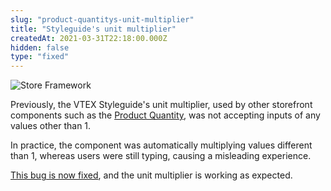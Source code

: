 ```yaml
---
slug: "product-quantitys-unit-multiplier"
title: "Styleguide's unit multiplier"
createdAt: 2021-03-31T22:18:00.000Z
hidden: false
type: "fixed"
---
```


![Store Framework](https://cdn.jsdelivr.net/gh/vtexdocs/dev-portal-content@main/images/product-quantitys-unit-multiplier-0.png)

Previously, the VTEX Styleguide's unit multiplier, used by other storefront components such as the [Product Quantity](https://developers.vtex.com/docs/guides/vtex-product-quantity), was not accepting inputs of any values other than 1.

In practice, the component was automatically multiplying values different than 1, whereas users were still typing, causing a misleading experience.

[This bug is now fixed](https://github.com/vtex/styleguide/pull/1366/files), and the unit multiplier is working as expected.
